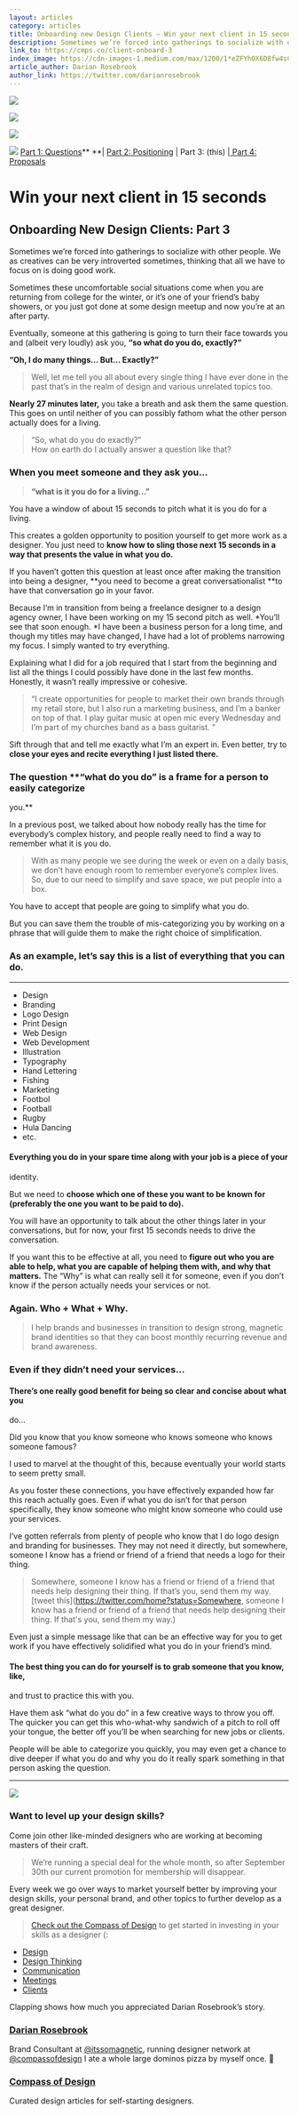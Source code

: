 ```yaml
---
layout: articles
category: articles
title: Onboarding new Design Clients — Win your next client in 15 seconds
description: Sometimes we’re forced into gatherings to socialize with other people. We as creatives can be very introverted sometimes, thinking that all we have to focus on is doing good work. Sometimes these uncomfortable social situations come when you are returning from college for the winter, or it’s one of your friend’s baby showers, or you just got done at some design meetup and now you’re at an after party.
link_to: https://cmps.co/client-onboard-3
index_image: https://cdn-images-1.medium.com/max/1200/1*eZFYhOX6D8fw4sCGGEoFZw.jpeg
article_author: Darian Rosebrook
author_link: https://twitter.com/darianrosebrook
---
```

![](https://cdn-images-1.medium.com/max/1000/1*eZFYhOX6D8fw4sCGGEoFZw.jpeg)

![](https://cdn-images-1.medium.com/max/400/1*oBrHZxKElJPF6U62KnnSSg.jpeg)

![](https://cdn-images-1.medium.com/max/400/1*iHrPNR4WRVsXpYvxwP_bOg.jpeg)

![](https://cdn-images-1.medium.com/max/400/1*Io66ICmESV3VP5wvc7HKJA.jpeg)
<span class="figcaption_hack">[Part 1: Questions](http://cmps.co/client-onboard-1)** **| [Part 2:
Positioning](https://read.compassofdesign.com/position-yourself-as-a-professional-designer-3a420e5673a2)
| Part 3: (this) |[ Part 4:
Proposals](https://read.compassofdesign.com/how-to-deliver-the-design-proposal-5f7488bc335a)</span>

# Win your next client in 15 seconds

## Onboarding New Design Clients: Part 3

Sometimes we’re forced into gatherings to socialize with other people. We as
creatives can be very introverted sometimes, thinking that all we have to focus
on is doing good work.

Sometimes these uncomfortable social situations come when you are returning from
college for the winter, or it’s one of your friend’s baby showers, or you just
got done at some design meetup and now you’re at an after party.

Eventually, someone at this gathering is going to turn their face towards you
and (albeit very loudly) ask you, **“so what do you do, exactly?”**

**“Oh, I do many things… But… Exactly?”**

> Well, let me tell you all about every single thing I have ever done in the past
> that’s in the realm of design and various unrelated topics too.

**Nearly 27 minutes later,** you take a breath and ask them the same question.
This goes on until neither of you can possibly fathom what the other person
actually does for a living.

> “So, what do you do exactly?”<br> How on earth do I actually answer a question
> like that?

### When you meet someone and they ask you…

> **“what is it you do for a living…”**

You have a window of about 15 seconds to pitch what it is you do for a living.

This creates a golden opportunity to position yourself to get more work as a
designer. You just need to **know how to sling those next 15 seconds in a way
that presents the value in what you do.**

If you haven’t gotten this question at least once after making the transition
into being a designer, **you need to become a great conversationalist **to have
that conversation go in your favor.

Because I’m in transition from being a freelance designer to a design agency
owner, I have been working on my 15 second pitch as well. *You’ll see that soon
enough. *I have been a business person for a long time, and though my titles may
have changed, I have had a lot of problems narrowing my focus. I simply wanted
to try everything.

Explaining what I did for a job required that I start from the beginning and
list all the things I could possibly have done in the last few months. Honestly,
it wasn’t really impressive or cohesive.

> “I create opportunities for people to market their own brands through my retail
> store, but I also run a marketing business, and I’m a banker on top of that. I
play guitar music at open mic every Wednesday and I’m part of my churches band
as a bass guitarist. ”

Sift through that and tell me exactly what I’m an expert in. Even better, try to
**close your eyes and recite everything I just listed there.**

### The question **“what do you do” is a frame for a person to easily categorize
you.**

In a previous post, we talked about how nobody really has the time for
everybody’s complex history, and people really need to find a way to remember
what it is you do.

> With as many people we see during the week or even on a daily basis, we don’t
> have enough room to remember everyone’s complex lives. So, due to our need to
simplify and save space, we put people into a box.

You have to accept that people are going to simplify what you do.

But you can save them the trouble of mis-categorizing you by working on a phrase
that will guide them to make the right choice of simplification.

### As an example, let’s say this is a list of everything that you can do.

*****

* Design
* Branding
* Logo Design
* Print Design
* Web Design
* Web Development
* Illustration
* Typography
* Hand Lettering
* Fishing
* Marketing
* Footbol
* Football
* Rugby
* Hula Dancing
* etc.

#### Everything you do in your spare time along with your job is a piece of your
identity.

But we need to **choose which one of these you want to be known for
**(preferably the one you want to be paid to do)**.**

You will have an opportunity to talk about the other things later in your
conversations, but for now, your first 15 seconds needs to drive the
conversation.

If you want this to be effective at all, you need to **figure out who you are
able to help, what you are capable of helping them with, and why that matters.**
The “Why” is what can really sell it for someone, even if you don’t know if the
person actually needs your services or not.

### **Again. Who + What + Why.**

> I help brands and businesses in transition to design strong, magnetic brand
> identities so that they can boost monthly recurring revenue and brand awareness.

### Even if they didn’t need your services…

#### There’s one really good benefit for being so clear and concise about what you
do…

Did you know that you know someone who knows someone who knows someone famous?

I used to marvel at the thought of this, because eventually your world starts to
seem pretty small.

As you foster these connections, you have effectively expanded how far this
reach actually goes. Even if what you do isn’t for that person specifically,
they know someone who might know someone who could use your services.

I’ve gotten referrals from plenty of people who know that I do logo design and
branding for businesses. They may not need it directly, but somewhere, someone I
know has a friend or friend of a friend that needs a logo for their thing.

> Somewhere, someone I know has a friend or friend of a friend that needs help
> designing their thing. If that’s you, send them my way.<br>  [tweet
this](https://twitter.com/home?status=Somewhere, someone I know has a friend or
friend of a friend that needs help designing their thing. If that's you, send
them my way.)

Even just a simple message like that can be an effective way for you to get work
if you have effectively solidified what you do in your friend’s mind.

#### The best thing you can do for yourself is to grab someone that you know, like,
and trust to practice this with you.

Have them ask “what do you do” in a few creative ways to throw you off. The
quicker you can get this who-what-why sandwich of a pitch to roll off your
tongue, the better off you’ll be when searching for new jobs or clients.

People will be able to categorize you quickly, you may even get a chance to dive
deeper if what you do and why you do it really spark something in that person
asking the question.

*****

![](https://cdn-images-1.medium.com/max/800/1*mo7_gcoDhIhJHCOLPxMfLg.png)

### Want to level up your design skills?

Come join other like-minded designers who are working at becoming masters of
their craft.

> We’re running a special deal for the whole month, so after September 30th our
> current promotion for membership will disappear.

Every week we go over ways to market yourself better by improving your design
skills, your personal brand, and other topics to further develop as a great
designer.

> [Check out the Compass of Design](http://compassofdesign.com/) to get started in
> investing in your skills as a designer (:

* [Design](https://read.compassofdesign.com/tagged/design?source=post)
* [Design
Thinking](https://read.compassofdesign.com/tagged/design-thinking?source=post)
* [Communication](https://read.compassofdesign.com/tagged/communication?source=post)
* [Meetings](https://read.compassofdesign.com/tagged/meetings?source=post)
* [Clients](https://read.compassofdesign.com/tagged/clients?source=post)

Clapping shows how much you appreciated Darian Rosebrook’s story.

### [Darian Rosebrook](https://read.compassofdesign.com/@darianrosebrook)

Brand Consultant at [@itssomagnetic](http://twitter.com/itssomagnetic), running
designer network at [@compassofdesign](http://twitter.com/compassofdesign) I ate
a whole large dominos pizza by myself once. 🍕

### [Compass of Design](https://read.compassofdesign.com/?source=footer_card)

Curated design articles for self-starting designers.
